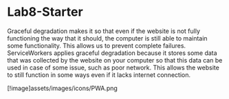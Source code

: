 # Lab8-Starter

Graceful degradation makes it so that even if the website is not fully functioning the way that it should, the computer is still able to maintain some functionality. This allows us to prevent complete failures. ServiceWorkers applies graceful degradation because it stores some data that was collected by the website on your computer so that this data can be used in case of some issue, such as poor network. This allows the website to still function in some ways even if it lacks internet connection.

[!image]assets/images/icons/PWA.png

